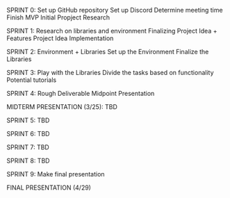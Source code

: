 SPRINT 0:
Set up GitHub repository
Set up Discord
Determine meeting time
Finish MVP
Initial Propject Research

SPRINT 1:
Research on libraries and environment
Finalizing Project Idea + Features
Project Idea Implementation

SPRINT 2:
Environment + Libraries 
Set up the Environment 
Finalize the Libraries 

SPRINT 3:
Play with the Libraries 
Divide the tasks based on functionality 
Potential tutorials

SPRINT 4:
Rough Deliverable 
Midpoint Presentation 

MIDTERM PRESENTATION (3/25):
TBD

SPRINT 5:
TBD

SPRINT 6:
TBD

SPRINT 7:
TBD

SPRINT 8:
TBD

SPRINT 9:
Make final presentation

FINAL PRESENTATION (4/29)
